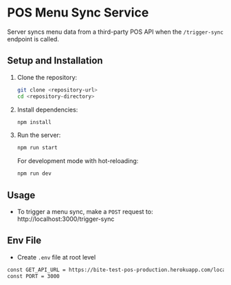 # POS Menu Sync Service

Server syncs menu data from a third-party POS API when the `/trigger-sync` endpoint is called.

## Setup and Installation

1. Clone the repository:
   ```bash
   git clone <repository-url>
   cd <repository-directory>
   ```

2. Install dependencies:
   ```bash
   npm install
   ```

3. Run the server:
   ```bash
   npm run start
   ```

   For development mode with hot-reloading:
   ```bash
   npm run dev
   ```

## Usage

- To trigger a menu sync, make a `POST` request to: http://localhost:3000/trigger-sync

## Env File
- Create `.env` file at root level

```bash
const GET_API_URL = https://bite-test-pos-production.herokuapp.com/locations/123/menu
const PORT = 3000
```